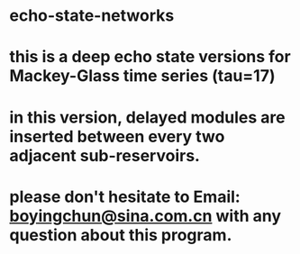 # echo-state-networks
# this is a deep echo state versions for Mackey-Glass time series (tau=17)
# in this version, delayed modules are inserted between every two adjacent sub-reservoirs.
# please don't hesitate to Email: boyingchun@sina.com.cn with any question about this program.
